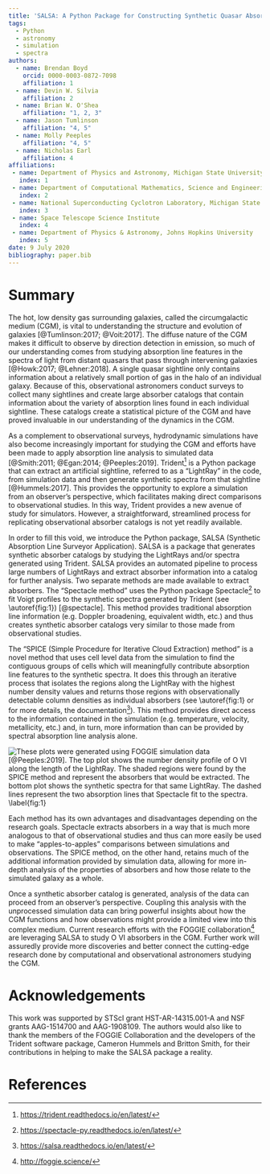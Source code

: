 ```yaml
---
title: 'SALSA: A Python Package for Constructing Synthetic Quasar Absorption Line Catalogs from Astrophysical Hydrodynamic Simulations'
tags:
  - Python
  - astronomy
  - simulation
  - spectra
authors:
  - name: Brendan Boyd
    orcid: 0000-0003-0872-7098
    affiliation: 1
  - name: Devin W. Silvia
    affiliation: 2
  - name: Brian W. O'Shea
    affiliation: "1, 2, 3"
  - name: Jason Tumlinson
    affiliation: "4, 5"
  - name: Molly Peeples
    affiliation: "4, 5"
  - name: Nicholas Earl
    affiliation: 4
affiliations:
 - name: Department of Physics and Astronomy, Michigan State University
   index: 1
 - name: Department of Computational Mathematics, Science and Engineering, Michigan State University
   index: 2
 - name: National Superconducting Cyclotron Laboratory, Michigan State University
   index: 3
 - name: Space Telescope Science Institute
   index: 4
 - name: Department of Physics & Astronomy, Johns Hopkins University
   index: 5
date: 9 July 2020
bibliography: paper.bib
---
```


# Summary

The hot, low density gas surrounding galaxies, called the circumgalactic medium
(CGM), is vital to understanding the structure and evolution of galaxies
[@Tumlinson:2017; @Voit:2017]. The diffuse nature of the CGM makes it difficult
to observe by direction detection in emission, so much of our understanding
comes from studying absorption line features in the spectra of light from
distant quasars that pass through intervening galaxies
[@Howk:2017; @Lehner:2018]. A single quasar sightline only contains information 
about a relatively small portion of gas in the halo of an individual galaxy.
Because of this,  observational astronomers conduct surveys to collect many
sightlines and create large absorber catalogs that contain information about
the variety of absorption lines found in each individual sightline. These
catalogs create a statistical picture of the CGM and have proved invaluable in
our understanding of the dynamics in the CGM.

As a complement to observational surveys, hydrodynamic simulations have also
become increasingly important for studying the CGM and efforts have been made to
apply absorption line analysis to simulated data
[@Smith:2011; @Egan:2014; @Peeples:2019]. Trident[^1] is a Python package that
can extract an artificial sightline, referred to as a “LightRay” in the code,
from simulation data and then generate synthetic spectra from that sightline
[@Hummels:2017]. This provides the opportunity to explore a simulation from an
observer’s perspective, which facilitates making direct comparisons to
observational studies. In this way, Trident provides a new avenue of study for
simulators. However, a straightforward, streamlined process for replicating
observational absorber catalogs is not yet readily available.

In order to fill this void, we introduce the Python package, SALSA (Synthetic
Absorption Line Surveyor Application). SALSA is a package that generates
synthetic absorber catalogs by studying the LightRays and/or spectra generated
using Trident. SALSA provides an automated pipeline to process large numbers of
LightRays and extract absorber information into a catalog for further analysis.
Two separate methods are made available to extract absorbers. The “Spectacle
method” uses the Python package Spectacle[^2] to fit Voigt profiles to the
synthetic spectra generated by Trident (see \autoref{fig:1}) [@spectacle]. This
method provides traditional absorption line information (e.g. Doppler broadening,
equivalent width, etc.) and thus creates synthetic absorber catalogs very similar
to those made from observational studies.

The “SPICE (Simple Procedure for Iterative Cloud Extraction) method” is a novel
method that uses cell level data from the simulation to find the contiguous
groups of cells which will meaningfully contribute absorption line features to
the synthetic spectra. It does this through an iterative process that isolates
the regions along the LightRay with the highest number density values and
returns those regions with observationally detectable column densities as
individual absorbers (see \autoref{fig:1} or for more details, the documentation[^3]). 
This method provides direct access to the information contained in the simulation 
(e.g. temperature, velocity, metallicity, etc.) and, in turn, more information 
than can be provided by spectral absorption line analysis alone.

![These plots were generated using FOGGIE simulation data [@Peeples:2019]. The
top plot shows the number density profile of O VI along the length of the
LightRay. The shaded regions were found by the SPICE method and represent the
absorbers that would be extracted.  The bottom plot shows the synthetic spectra
for that same LightRay. The dashed lines represent the two absorption lines that
Spectacle fit to the spectra. \label{fig:1}](spice_spectacle_fig.png)

Each method has its own advantages and disadvantages depending on the research
goals. Spectacle extracts absorbers in a way that is much more analogous to that
of observational studies and thus can more easily be used to make “apples-to-apples”
comparisons between simulations and observations. The SPICE method, on
the other hand, retains much of the additional information provided by
simulation data, allowing for more in-depth analysis of the properties of
absorbers and how those relate to the simulated galaxy as a whole.

Once a synthetic absorber catalog is generated, analysis of the data can proceed
from an observer’s perspective. Coupling this analysis with the unprocessed
simulation data can bring powerful insights about how the CGM functions and how
observations might provide a limited view into this complex medium. Current
research efforts with the FOGGIE collaboration[^4] are leveraging SALSA to
study O VI absorbers in the CGM. Further work will assuredly provide more
discoveries and better connect the cutting-edge research done by computational
and observational astronomers studying the CGM.


[^1]: https://trident.readthedocs.io/en/latest/

[^2]: https://spectacle-py.readthedocs.io/en/latest/

[^3]: https://salsa.readthedocs.io/en/latest/

[^4]: http://foggie.science/


# Acknowledgements

This work was supported by STScI grant HST-AR-14315.001-A and NSF grants
AAG-1514700 and AAG-1908109. The authors would also like to thank the members of
the FOGGIE Collaboration and the developers of the Trident software package, Cameron
Hummels and Britton Smith, for their contributions in helping to make the SALSA 
package a reality.

# References
